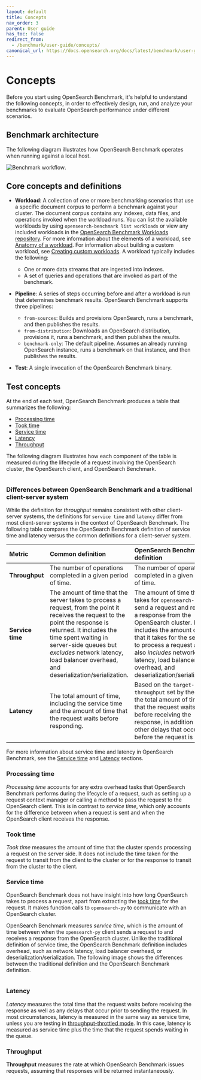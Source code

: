 ```yaml
---
layout: default
title: Concepts
nav_order: 3
parent: User guide
has_toc: false
redirect_from: 
  - /benchmark/user-guide/concepts/
canonical_url: https://docs.opensearch.org/docs/latest/benchmark/user-guide/concepts/
---
```


# Concepts

Before you start using OpenSearch Benchmark, it's helpful to understand the following concepts, in order to effectively design, run, and analyze your benchmarks to evaluate OpenSearch performance under different scenarios.

## Benchmark architecture

The following diagram illustrates how OpenSearch Benchmark operates when running against a local host.

![Benchmark workflow]({{site.url}}{{site.baseurl}}/images/benchmark/osb-workflow.jpg).

## Core concepts and definitions

- **Workload**: A collection of one or more benchmarking scenarios that use a specific document corpus to perform a benchmark against your cluster. The document corpus contains any indexes, data files, and operations invoked when the workload runs. You can list the available workloads by using `opensearch-benchmark list workloads` or view any included workloads in the [OpenSearch Benchmark Workloads repository](https://github.com/opensearch-project/opensearch-benchmark-workloads/). For more information about the elements of a workload, see [Anatomy of a workload]({{site.url}}{{site.baseurl}}/benchmark/user-guide/understanding-workloads/anatomy-of-a-workload/). For information about building a custom workload, see [Creating custom workloads]({{site.url}}{{site.baseurl}}/benchmark/creating-custom-workloads/). A workload typically includes the following:
  - One or more data streams that are ingested into indexes.
  - A set of queries and operations that are invoked as part of the benchmark.

- **Pipeline**: A series of steps occurring before and after a workload is run that determines benchmark results. OpenSearch Benchmark supports three pipelines:
  - `from-sources`: Builds and provisions OpenSearch, runs a benchmark, and then publishes the results.
  - `from-distribution`: Downloads an OpenSearch distribution, provisions it, runs a benchmark, and then publishes the results.
  - `benchmark-only`: The default pipeline. Assumes an already running OpenSearch instance, runs a benchmark on that instance, and then publishes the results.

- **Test**: A single invocation of the OpenSearch Benchmark binary.

## Test concepts

At the end of each test, OpenSearch Benchmark produces a table that summarizes the following: 

  - [Processing time](#processing-time)
  - [Took time](#took-time)
  - [Service time](#service-time)
  - [Latency](#latency)
  - [Throughput](#throughput)

The following diagram illustrates how each component of the table is measured during the lifecycle of a request involving the OpenSearch cluster, the OpenSearch client, and OpenSearch Benchmark.

<img src="{{site.url}}{{site.baseurl}}/images/benchmark/concepts-diagram.png" alt="">

### Differences between OpenSearch Benchmark and a traditional client-server system

While the definition for _throughput_ remains consistent with other client-server systems, the definitions for `service time` and `latency` differ from most client-server systems in the context of OpenSearch Benchmark. The following table compares the OpenSearch Benchmark definition of service time and latency versus the common definitions for a client-server system.

| Metric | Common definition | **OpenSearch Benchmark definition**	|
| :--- | :--- |:--- |
| **Throughput** | The number of operations completed in a given period of time.	| The number of operations completed in a given period of time. |
| **Service time**	| The amount of time that the server takes to process a request, from the point it receives the request to the point the response is returned. It includes the time spent waiting in server-side queues but _excludes_ network latency, load balancer overhead, and deserialization/serialization. | The amount of time that it takes for `opensearch-py` to send a request and receive a response from the OpenSearch cluster. It includes the amount of time that it takes for the server to process a request and also _includes_ network latency, load balancer overhead, and deserialization/serialization.  |
| **Latency** | The total amount of time, including the service time and the amount of time that the request waits before responding. | Based on the `target-throughput` set by the user, the total amount of time that the request waits before receiving the response, in addition to any other delays that occur before the request is sent. |

For more information about service time and latency in OpenSearch Benchmark, see the [Service time](#service-time) and [Latency](#latency) sections.


### Processing time

*Processing time* accounts for any extra overhead tasks that OpenSearch Benchmark performs during the lifecycle of a request, such as setting up a request context manager or calling a method to pass the request to the OpenSearch client. This is in contrast to *service time*, which only accounts for the difference between when a request is sent and when the OpenSearch client receives the response.

### Took time

*Took time* measures the amount of time that the cluster spends processing a request on the server side. It does not include the time taken for the request to transit from the client to the cluster or for the response to transit from the cluster to the client.

### Service time


OpenSearch Benchmark does not have insight into how long OpenSearch takes to process a request, apart from extracting the [took time](#took-time) for the request. It makes function calls to `opensearch-py` to communicate with an OpenSearch cluster. 

OpenSearch Benchmark measures *service time*, which is the amount of time between when the `opensearch-py` client sends a request to and receives a response from the OpenSearch cluster. Unlike the traditional definition of service time, the OpenSearch Benchmark definition includes overhead, such as network latency, load balancer overhead, or deserialization/serialization. The following image shows the differences between the traditional definition and the OpenSearch Benchmark definition.

<img src="{{site.url}}{{site.baseurl}}/images/benchmark/service-time.png" alt="">

### Latency

*Latency* measures the total time that the request waits before receiving the response as well as any delays that occur prior to sending the request. In most circumstances, latency is measured in the same way as service time, unless you are testing in [throughput-throttled mode]({{site.url}}{{site.baseurl}}/benchmark/user-guide/target-throughput/). In this case, latency is measured as service time plus the time that the request spends waiting in the queue.


### Throughput

**Throughput** measures the rate at which OpenSearch Benchmark issues requests, assuming that responses will be returned instantaneously. 




